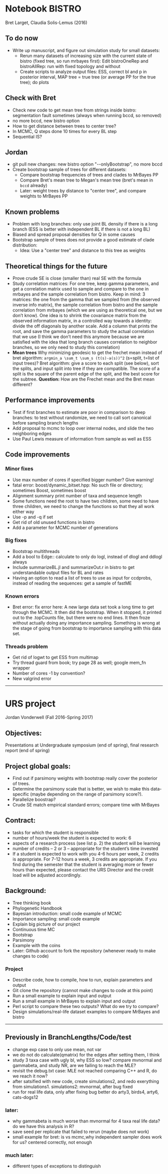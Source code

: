 # Notebook BISTRO
Bret Larget, Claudia Solis-Lemus (2016)

## To do now
- Write up manuscript, and figure out simulation study for small datasets:
  - Rerun many datasets of increasing size with the current state of bistro (fixed tree, so run mrbayes first): Edit bistroOneRep and bistroAllRep: run with fixed topology and without
  - Create scripts to analyze output files: ESS, correct bl and p in posterior interval, MAP tree = true tree (or average PP for the true tree); do plots


## Check with Bret
- Check new code to get mean tree from strings inside bistro: segmentation fault sometimes (always when running bccd, so removed)
- no more bccd, new bistro option
- How to get distance between trees to center tree?
- In MCMC, Q steps done 10 times for every BL step
- Sequential IS?

## Jordan
- git pull new changes: new bistro option "--onlyBootstrap", no more bccd
- Create bootstrap sample of trees for different datasets:
  - Compare bootstrap frequencies of trees and clades to MrBayes PP
  - Compare Bret's mean tree to Megan's mean tree (bret's mean in `bccd` already)
  - Later: weight trees by distance to "center tree", and compare weights to MrBayes PP

## Known problems
- Problem with long branches: only use joint BL density if there is a long branch (ESS is better with independent BL if there is not a long BL)
- Biased and spread proposal densities for Q in some causes
- Bootstrap sample of trees does not provide a good estimate of clade distribution:
  - Idea: Use a "center tree" and distance to this tree as weights

## Theoretical things for the future
- Prove crude SE is close (smaller than) real SE with the formula
- Study correlation matrices: For one tree, keep gamma parameters, and get a correlation matrix used to sample and compare to the one in mrbayes and the sample correlation from bistro. Keep in mind: 3 matrices: the one from the gamma that we sampled from (the observed inverse info matrix), the sample correlation from bistro and the sample correlation from mrbayes (which we are using as theoretical one, but we don’t know). One idea is to shrink the covariance matrix from the observed information matrix, in a controlled way towards a identity: divide the off diagonals by another scale. Add a column that prints the root, and save the gamma parameters to study the actual correlation that we use (I think we don’t need this anymore because we are satisfied with the idea that long branch causes correlation to neighbor branches, so we only need to study this correlation)
- **Mean trees** Why minimizing geodesic to get the frechet mean instead of bret algorithm: `argmin_a \sum_t \sum_s (t(s)-a(s))^2` (s=split, t=list of input trees)?
Bret algorithm: give a score to each split (see below), sort the splits, and
input split into tree if they are compatible. The score of a split is the square of the parent edge of the split, and the best score for the subtree. **Question:** How are the Frechet mean and the Bret mean different?


## Performance improvements
- Test if first branches to estimate are poor in comparison to deep branches: to test without randomize, we need to call sort canonical before sampling branch lengths
- Add proposal to mcmc to loop over internal nodes, and slide the two neighboring edges
- Use Paul Lewis measure of information from sample as well as ESS

## Code improvements

### Minor fixes
- Use max number of cores if specified bigger number? Give warning!
- fatal error: boost/dynamic_bitset.hpp: No such file or directory; sometimes Boost, sometimes boost
- Alignment summary print number of taxa and sequence length
- Some functions need the root to have two children, some need to have three children, we need to change the functions so that they all work either way
- Use -p and -q if set
- Get rid of old unused functions in bistro
- Add a parameter for MCMC number of generations



### Big fixes
- Bootstrap multithreads
- Add a bool to Edge:: calculate to only do logl, instead of dlogl and ddlogl always
- Include summarizeBL.jl and summarizeOut.r in bistro to get understandable output files for BL and rates
- Having an option to read a list of trees to use as input for ccdprobs, instead of reading the sequences: get a sample of fastME


### Known errors
- Bret error: fix error here: A new large data set took a long time to get through the MCMC. It then did the bootstrap. When it stopped, it printed out to the .topCounts file, but there were no end lines. It then froze without actually doing any importance sampling. Something is wrong at the stage of going from bootstrap to importance sampling with this data set.


### Threads problem
- Get rid of logwt to get ESS from multimap
- Try thread guard from book; try page 28 as well; google mem_fn wrapper
- Number of cores -1 by convention?
- New valgrind error


-----------------------
# URS project
Jordan Vonderwell (Fall 2016-Spring 2017)

## Objectives:
Presentations at Undergraduate symposium (end of spring), final research report (end of spring)

## Project global goals:
- Find out if parsimony weights with bootstrap really cover the posterior of trees.
- Determine the parsimony scale that is better, we wish to make this data-specific (maybe depending on the range of parsimony score?).
- Parallelize boostrap?
- Crude SE match empirical standard errors; compare time with MrBayes

## Contract:
- tasks for which the student is responsible
- number of hours/week the student is expected to work: 6
- aspects of a research process (see list p. 2) the student will be learning
- number of credits – 2 or 3 – appropriate for the student’s time invested
- If a student is expected to work with you 4-6 hours per week, 2 credits is appropriate. For 7-12 hours a week, 3 credits are appropriate. If you find during the semester that the student is averaging more or fewer hours than expected, please contact the URS Director and the credit load will be adjusted accordingly.


## Background:
- Tree thinking book
- Phylogenetic Handbook
- Bayesian introduction: small code example of MCMC
- Importance sampling: small code example
- Explain big picture of our project
- Continuous time MC
- Bootstrap
- Parsimony
- Example with the coins
- Later: Github account to fork the repository (whenever ready to make changes to code)

### Project
- Describe code, how to compile, how to run, explain parameters and output
- Git clone the repository (cannot make changes to code at this point)
- Run a small example to explain input and output
- Run a small example in MrBayes to explain input and output
- Perl script to compare these two outputs? What do we try to compare?
- Design simulations/real-life dataset examples to compare MrBayes and bistro

-------------------------
## Previously in BranchLengths/Code/test
- change exp case to only use mean, not var
- we do not do calculate(qmatrix) for the edges after setting them, I think
- study 3 taxa case with ugly bl, why ESS so low? compare mvnormal and gammabeta, and study NR, are we failing to reach the MLE?
- revisit the debug.txt case: MLE not reached comparing C++ and R, do we reach it now?
- after satsified with new code, create simulations2, and redo exerything from simulations1. simulations2: mvnormal, after bug fixed
- run for real life data, only after fixing bug
better do arty3, birds4, arty6, cats-dogs12


### later:
- why gammabeta is much worse than mvnormal for 4 taxa real life data? do we have this analysis in R?
- save seed per replicate that failed to rerun (maybe does not work)
- small example for bret: is vs mcmc,why independent sampler does work for us? centered correctly, not enough


### much later:
- different types of exceptions to distinguish
